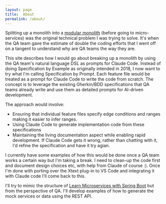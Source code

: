 ```yaml
---
layout: page
title:  About
permalink: /about/
---
```


Splitting up a monolith into a [modular monolith](https://www.youtube.com/watch?v=5OjqD-ow8GE) (before going to micro-services) was the original technical problem I was trying to solve.
It's when the QA team gave the estimate of double the coding efforts that I went off on a tangent to understand why are QA teams the way they are.

This site describes how I would go about breaking up a monolith by using the QA team's natural language DSL as prompts for Claude Code. Instead of doing Specification by Example as originally intended in 2018, I now want to try what I'm calling Specification by Prompt. 
Each feature file would be treated as a prompt for Claude Code to write the code from scratch. The concept is to leverage the existing Gherkin/BDD specifications that QA teams already write and use them as detailed prompts for AI-driven development.

The approach would involve:
- Ensuring that individual feature files specify edge conditions and ranges making it easier to infer ranges.
- Using Claude Code to generate implementation code from these specifications
- Maintaining the living documentation aspect while enabling rapid development. If Claude Code gets it wrong, rather than chatting with it, I'd refine the specification and have it try agian.

I currently have some examples of how this would be done once a QA team works a certain way but I'm taking a break.
I need to clean-up the code first and document design choices etc, with help from Claude of course :).
Once I'm done with porting over the Xtext plug-in to VS Code and integrating it with Claude code I'll come back to this.

I'll try to mimic the structure of [Learn Microservices with Spring Boot](https://mosy.tech/products-overview/) but from the perspective of QA.
I'll develop examples of how to generate the mock services or data using the REST API.





